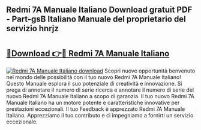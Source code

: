 ## Redmi 7A Manuale Italiano Download gratuit PDF - Part-gsB Italiano Manuale del proprietario del servizio hnrjz

# <h2><a href="http://df965n.blite.top/?on=Redmi+7A+Manuale+Italiano">🔗Download 👉🔴 Redmi 7A Manuale Italiano</a></h2>

[![Redmi 7A Manuale Italiano download](https://i.imgur.com/lujVjoI.png)](http://df965n.blite.top/?on=Redmi+7A+Manuale+Italiano)
Scopri nuove opportunità benvenuto nel mondo delle possibilità con il tuo nuovo Redmi 7A Manuale Italiano! Questo Manuale esplora il suo potenziale di creatività e innovazione. Si prega di annotare il numero di serie ricerca e annotare il numero di serie del nuovo Redmi 7A Manuale Italiano a scopo di garanzia. Il tuo nuovo Redmi 7A Manuale Italiano ha un motore potente e caratteristiche innovative per prestazioni eccezionali. Il tuo Feedback è apprezzato Redmi 7A Manuale Italiano. Apprezziamo il tuo contributo e ci impegniamo a fornirti un servizio eccezionale.
